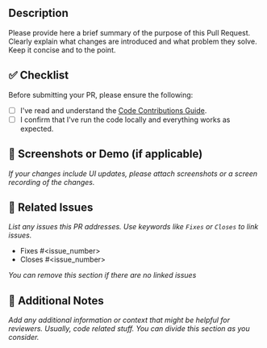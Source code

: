 <!--- 

🎉 Thanks for contributing to the app! We appreciate your effort and time. 

Please take your time to fill this template. 

--->

## Description

Please provide here a brief summary of the purpose of this Pull Request. Clearly explain what changes are introduced and what problem they solve. Keep it concise and to the point.

## ✅ Checklist

Before submitting your PR, please ensure the following:

<!--- 💡Tip: Tick checkboxes like this: [x] --->

- [ ] I've read and understand the [Code Contributions Guide](https://github.com/enrique-lozano/Monekin/blob/main/docs/CODE_CONTRIBUTING.md).
- [ ] I confirm that I've run the code locally and everything works as expected.

## 📸 Screenshots or Demo (if applicable)

_If your changes include UI updates, please attach screenshots or a screen recording of the changes._

## 🔗 Related Issues

_List any issues this PR addresses. Use keywords like `Fixes` or `Closes` to link issues._

- Fixes #<issue_number>  
- Closes #<issue_number>  

_You can remove this section if there are no linked issues_

## 📝 Additional Notes

_Add any additional information or context that might be helpful for reviewers. Usually, code related stuff. You can divide this section as you consider._
